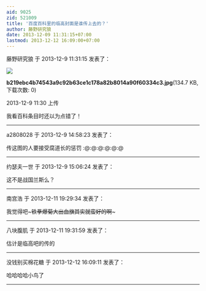 ```yaml
---
aid: 9025
zid: 521009
title: '百度百科里的临高封面是谁传上去的？'
author: 藤野研究狼
date: 2013-12-09 11:31:15+07:00
lastmod: 2013-12-12 16:09:00+07:00
---
```


藤野研究狼 于 2013-12-9 11:31:15 发表了：

![](https://mirrors.tuna.tsinghua.edu.cn/osdn/lgqm/72877/113010pfo6eq3qlfozz16k.jpg)



**b219ebc4b74543a9c92b63ce1c178a82b8014a90f60334c3.jpg**(134.7 KB, 下载次数: 0)



2013-12-9 11:30 上传



我看百科条目时还以为点错了！

---------

a2808028 于 2013-12-9 14:58:23 发表了：

传这图的人要接受腐道长的惩罚 :@:@:@:@:@:@

---------

约瑟夫一世 于 2013-12-9 15:06:24 发表了：

这不是战国兰斯么？

---------

南宫浩 于 2013-12-11 19:29:34 发表了：

我觉得吧~~~铁拳爆菊大出血旗其实就蛮好的啊~~~

---------

八块腹肌 于 2013-12-11 19:31:59 发表了：

估计是临高吧的传的

---------

没钱别买棉花糖 于 2013-12-12 16:09:11 发表了：

哈哈哈哈小鸟了

---------


